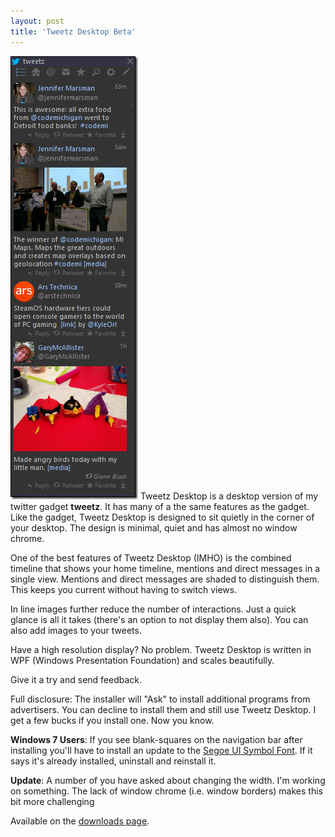 ```yaml
---
layout: post
title: 'Tweetz Desktop Beta'
---
```

[![tweetzdesktop](/cdn/images/blog/WindowsLiveWriter/TweetzDesktopBeta_A15A/tweetzdesktop_thumb.png)](/cdn/images/blog/WindowsLiveWriter/TweetzDesktopBeta_A15A/tweetzdesktop_2.png) Tweetz Desktop is a desktop version of my twitter gadget **tweetz**. It has many of a the same features as the gadget. Like the gadget, Tweetz Desktop is designed to sit quietly in the corner of your desktop. The design is minimal, quiet and has almost no window chrome. 

One of the best features of Tweetz Desktop (IMHO) is the combined timeline that shows your home timeline, mentions and direct messages in a single view. Mentions and direct messages are shaded to distinguish them. This keeps you current without having to switch views.

In line images further reduce the number of interactions. Just a quick glance is all it takes (there's an option to not display them also). You can also add images to your tweets.

Have a high resolution display? No problem. Tweetz Desktop is written in WPF (Windows Presentation Foundation) and scales beautifully. 

Give it a try and send feedback.

Full disclosure: The installer will "Ask" to install additional programs from advertisers. You can decline to install them and still use Tweetz Desktop. I get a few bucks if you install one. Now you know.

**Windows 7 Users**: If you see blank-squares on the navigation bar after installing you'll have to install an update to the [Segoe UI Symbol Font](http://support.microsoft.com/kb/2729094). If it says it's already installed, uninstall and reinstall it. 

**Update**: A number of you have asked about changing the width. I'm working on something. The lack of window chrome (i.e. window borders) makes this bit more challenging

Available on the [downloads page](/downloads).
